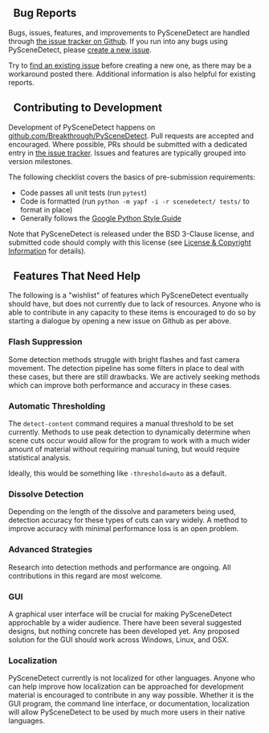 
## <span class="fa fa-bug"></span>&nbsp; Bug Reports

Bugs, issues, features, and improvements to PySceneDetect are handled through [the issue tracker on Github](https://github.com/Breakthrough/PySceneDetect/issues).  If you run into any bugs using PySceneDetect, please [create a new issue](https://github.com/Breakthrough/PySceneDetect/issues/new/choose).

Try to [find an existing issue](https://github.com/Breakthrough/PySceneDetect/issues?q=) before creating a new one, as there may be a workaround posted there.  Additional information is also helpful for existing reports.

## <span class="fa fa-cogs"></span>&nbsp; Contributing to Development

Development of PySceneDetect happens on [github.com/Breakthrough/PySceneDetect](https://github.com/Breakthrough/PySceneDetect).  Pull requests are accepted and encouraged.  Where possible, PRs should be submitted with a dedicated entry in [the issue tracker](https://github.com/Breakthrough/PySceneDetect/issues?q=).  Issues and features are typically grouped into version milestones.

The following checklist covers the basics of pre-submission requirements:

 - Code passes all unit tests (run `pytest`)
 - Code is formatted (run `python -m yapf -i -r scenedetect/ tests/` to format in place)
 - Generally follows the [Google Python Style Guide](https://google.github.io/styleguide/pyguide.html)

Note that PySceneDetect is released under the BSD 3-Clause license, and submitted code should comply with this license (see [License & Copyright Information](copyright.md) for details).

## <span class="fa fa-cogs"></span>&nbsp; Features That Need Help

The following is a "wishlist" of features which PySceneDetect eventually should have, but does not currently due to lack of resources.  Anyone who is able to contribute in any capacity to these items is encouraged to do so by starting a dialogue by opening a new issue on Github as per above.

### Flash Suppression

Some detection methods struggle with bright flashes and fast camera movement.  The detection pipeline has some filters in place to deal with these cases, but there are still drawbacks.  We are actively seeking methods which can improve both performance and accuracy in these cases.

### Automatic Thresholding

The `detect-content` command requires a manual threshold to be set currently.  Methods to use peak detection to dynamically determine when scene cuts occur would allow for the program to work with a much wider amount of material without requiring manual tuning, but would require statistical analysis.

Ideally, this would be something like `-threshold=auto` as a default.

### Dissolve Detection

Depending on the length of the dissolve and parameters being used, detection accuracy for these types of cuts can vary widely.  A method to improve accuracy with minimal performance loss is an open problem.

### Advanced Strategies

Research into detection methods and performance are ongoing. All contributions in this regard are most welcome.

### GUI

A graphical user interface will be crucial for making PySceneDetect approchable by a wider audience.  There have been several suggested designs, but nothing concrete has been developed yet.  Any proposed solution for the GUI should work across Windows, Linux, and OSX.

### Localization

PySceneDetect currently is not localized for other languages.  Anyone who can help improve how localization can be approached for development material is encouraged to contribute in any way possible.  Whether it is the GUI program, the command line interface, or documentation, localization will allow PySceneDetect to be used by much more users in their native languages.
